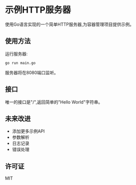 # 示例HTTP服务器
使用Go语言实现的一个简单HTTP服务器,为容器管理项目提供示例。

## 使用方法
运行服务器:

```
go run main.go
```

服务器将在8080端口监听。

## 接口
唯一的接口是"/",返回简单的"Hello World"字符串。

## 未来改进
* 添加更多示例API
* 参数解析
* 日志记录
* 错误处理

## 许可证
MIT